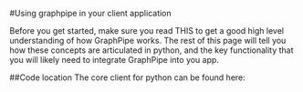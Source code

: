 #Using graphpipe in your client application


Before you get started, make sure you read THIS to get a good high level
understanding of how GraphPipe works.  The rest of this page will tell
you how these concepts are articulated in python, and the key functionality
that you will likely need to integrate GraphPipe into you app.

##Code location
The core client for python can be found here:
